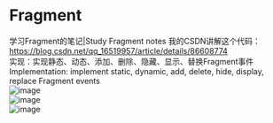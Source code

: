 # Fragment
学习Fragment的笔记|Study Fragment notes
我的CSDN讲解这个代码：https://blog.csdn.net/qq_16519957/article/details/86608774  
实现：实现静态、动态、添加、删除、隐藏、显示、替换Fragment事件  
Implementation: implement static, dynamic, add, delete, hide, display, replace Fragment events  
![image](https://github.com/307572384/Fragment/tree/master/imagex/Fragment的动态添加和静态添加.gif)  
![image](https://github.com/307572384/Fragment/tree/master/imagex/Fragment的添加和删除还有Replace事件.gif)  
![image](https://github.com/307572384/Fragment/tree/master/imagex/Fragment的隐藏和显示事件.gif)  
